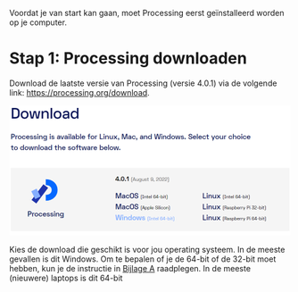 Voordat je van start kan gaan, moet Processing eerst geïnstalleerd worden op je computer.

# Stap 1: Processing downloaden

Download de laatste versie van Processing (versie 4.0.1) via de volgende link: <https://processing.org/download>.

![image6](images/image6.png)

Kies de download die geschikt is voor jou operating systeem. In de meeste gevallen is dit Windows. Om te bepalen of je de 64-bit of de 32-bit moet hebben, kun je de instructie in [Bijlage A](bijlage-a.md) raadplegen. In de meeste (nieuwere) laptops is dit 64-bit
